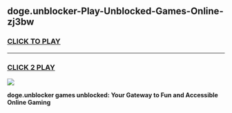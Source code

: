
## doge.unblocker-Play-Unblocked-Games-Online-zj3bw
<h3>
<a href="https://premium76.site?title=doge.unblocker&ref=25A">CLICK TO PLAY</a></h3>
<hr>

<h3>
<a href="https://premium76.site?title=doge.unblocker&ref=25A">CLICK 2 PLAY</a>
  
</h3>

<a href="https://premium76.site?title=doge.unblocker&ref=25A"><img src="https://clearcache.store/games.png"></a>


**doge.unblocker games unblocked: Your Gateway to Fun and Accessible Online Gaming**
